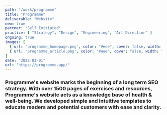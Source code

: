```yaml
---
path: "/work/programme"
title: "Programme"
deliverable: "Website"
new: true
partner: "Self Initiated"
practice: [ "Strategy", "Design", "Engineering", "Art Direction" ]
ongoing: true
images: [
  { url: 'programme_homepage.png', color: "#eee", cover: false, width: "90%" },
  { url: 'programme_article.png', color: "#eee", cover: false, width: "90%" }
]
date: "2022-03-01"
url: "https://programme.app/"
---
```


### Programme's website marks the beginning of a long term SEO strategy. With over 1500 pages of exercises and resources, Programme's website acts as a knowledge base of health & well-being. We developed simple and intuitive templates to educate readers and potential customers with ease and clarity.
